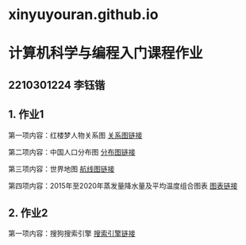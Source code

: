 # xinyuyouran.github.io
# 计算机科学与编程入门课程作业
## 2210301224 李钰锴
## 1. 作业1
第一项内容：红楼梦人物关系图
[关系图链接](http://xinyuyouran.github.io/关系图-红楼梦.html)

第二项内容：中国人口分布图
[分布图链接](http://xinyuyouran.github.io/中国各省人口分布图.html)

第三项内容：世界地图
[航线图链接](http://xinyuyouran.github.io/航线图.html)

第四项内容：2015年至2020年蒸发量降水量及平均温度组合图表
[图表链接](http://xinyuyouran.github.io/2015年至2020年降水量与蒸发量及平均温度表.html)

## 2. 作业2
第一项内容：搜狗搜索引擎
[搜索引擎链接]()
 
